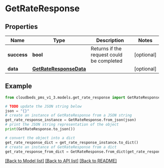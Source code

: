 # GetRateResponse


## Properties

Name | Type | Description | Notes
------------ | ------------- | ------------- | -------------
**success** | **bool** | Returns if the request could be completed | [optional] 
**data** | [**GetRateResponseData**](GetRateResponseData.md) |  | [optional] 

## Example

```python
from cloudbeds_pms_v1_3.models.get_rate_response import GetRateResponse

# TODO update the JSON string below
json = "{}"
# create an instance of GetRateResponse from a JSON string
get_rate_response_instance = GetRateResponse.from_json(json)
# print the JSON string representation of the object
print(GetRateResponse.to_json())

# convert the object into a dict
get_rate_response_dict = get_rate_response_instance.to_dict()
# create an instance of GetRateResponse from a dict
get_rate_response_from_dict = GetRateResponse.from_dict(get_rate_response_dict)
```
[[Back to Model list]](../README.md#documentation-for-models) [[Back to API list]](../README.md#documentation-for-api-endpoints) [[Back to README]](../README.md)


